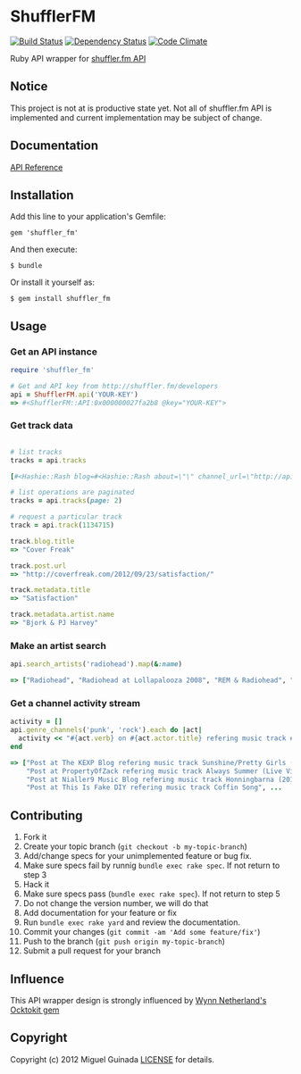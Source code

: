 # ShufflerFM

[![Build Status](https://secure.travis-ci.org/mguinada/shuffler_fm.png)](http://travis-ci.org/mguinada/shuffler_fm)
[![Dependency Status](https://gemnasium.com/mguinada/shuffler_fm.png)](https://gemnasium.com/mguinada/shuffler_fm)
[![Code Climate](https://codeclimate.com/badge.png)](https://codeclimate.com/github/mguinada/shuffler_fm)

[travis]: http://travis-ci.org/mguinada/shuffler_fm
[gemnasium]: https://gemnasium.com/mguinada/shuffler_fm
[codeclimate]: https://codeclimate.com/github/mguinada/shuffler_fm

Ruby API wrapper for [shuffler.fm API](http://developers.shuffler.fm/)

## Notice

This project is not at is productive state yet. Not all of shuffler.fm API is implemented
and current implementation may be subject of change.

## Documentation

[API Reference](http://rdoc.info/github/mguinada/shuffler_fm)

## Installation

Add this line to your application's Gemfile:

    gem 'shuffler_fm'

And then execute:

    $ bundle

Or install it yourself as:

    $ gem install shuffler_fm

## Usage

### Get an API instance
```ruby
require 'shuffler_fm'

# Get and API key from http://shuffler.fm/developers
api = ShufflerFM.api('YOUR-KEY')
=> #<ShufflerFM::API:0x000000027fa2b8 @key="YOUR-KEY">

```

### Get track data
```ruby

# list tracks
tracks = api.tracks

[#<Hashie::Rash blog=#<Hashie::Rash about=\"\" channel_url=\"http://api.shuffler.fm/v1/channels/blog:963?api-key=8ivutyt47ehvhl0kiebh\" genres=[\"indie\", \"folk\", \"singer-songwriter\"] id=963 images=[#<Hashie::Rash height=240 url=\"http://assets.shuffler.fm/feeds/963/argeheartedboy_large.jpg\" width=240>] permalink=\"largehearted-boy\" profiles=#<Hashie::Rash facebook=nil twitter=nil> ...

# list operations are paginated
tracks = api.tracks(page: 2)

# request a particular track
track = api.track(1134715)

track.blog.title
=> "Cover Freak"

track.post.url
=> "http://coverfreak.com/2012/09/23/satisfaction/"

track.metadata.title
=> "Satisfaction"

track.metadata.artist.name
=> "Bjork & PJ Harvey"
```

### Make an artist search
```ruby
api.search_artists('radiohead').map(&:name)

=> ["Radiohead", "Radiohead at Lollapalooza 2008", "REM & Radiohead", "Radiohead 6. Permanent Daylight live", "Radiohead @ Optimus Alive'12", "I Can't Take The Hurt (Johnny Cash vs Tegan and Sarah and Radiohead)"]

```

### Get a channel activity stream
```ruby
activity = []
api.genre_channels('punk', 'rock').each do |act|
  activity << "#{act.verb} on #{act.actor.title} refering music track #{act.object.metadata.title}"
end

=> ["Post at The KEXP Blog refering music track Sunshine/Pretty Girls (Live on KEXP)",
    "Post at PropertyOfZack refering music track Always Summer (Live Video)",
    "Post at Nialler9 Music Blog refering music track Honningbarna (2012)",
    "Post at This Is Fake DIY refering music track Coffin Song", ...

```

## Contributing

1. Fork it
2. Create your topic branch (`git checkout -b my-topic-branch`)
3. Add/change specs for your unimplemented feature or bug fix.
4. Make sure specs fail by runnig `bundle exec rake spec`. If not return to step 3
5. Hack it
6. Make sure specs pass (`bundle exec rake spec`). If not return to step 5
7. Do not change the version number, we will do that
8. Add documentation for your feature or fix
9. Run `bundle exec rake yard` and review the documentation.
10. Commit your changes (`git commit -am 'Add some feature/fix'`)
11. Push to the branch (`git push origin my-topic-branch`)
12. Submit a pull request for your branch

## Influence

This API wrapper design is strongly influenced by [Wynn Netherland's](https://github.com/pengwynn) [Ocktokit gem](https://github.com/pengwynn/octokit)

## Copyright
Copyright (c) 2012 Miguel Guinada
[LICENSE][] for details.

[license]: https://github.com/mguinada/shuffler_fm/blob/master/LICENSE